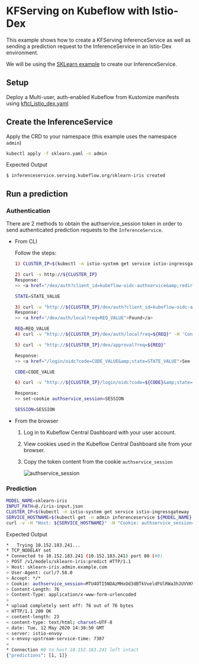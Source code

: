# KFServing on Kubeflow with Istio-Dex

This example shows how to create a KFServing InferenceService as well as sending a prediction request to the InferenceService in an Istio-Dex environment.

We will be using the [SKLearn example](/docs/samples/v1beta1/sklearn/v1) to create our InferenceService.

## Setup
Deploy a Multi-user, auth-enabled Kubeflow from Kustomize manifests using [kftcl_istio_dex.yaml](https://raw.githubusercontent.com/kubeflow/manifests/v1.1-branch/kfdef/kfctl_istio_dex.yaml)

## Create the InferenceService

Apply the CRD to your namespace (this example uses the namespace `admin`)

```bash
kubectl apply -f sklearn.yaml -n admin
```

Expected Output
```
$ inferenceservice.serving.kubeflow.org/sklearn-iris created
```

## Run a prediction

### Authentication 

There are 2 methods to obtain the authservice_session token in order to send authenticated prediction requests to the `InferenceService`.

* From CLI

    Follow the steps:

    ```bash
    1) CLUSTER_IP=$(kubectl -n istio-system get service istio-ingressgateway -o jsonpath='{.spec.clusterIP}')

    2) curl -v http://${CLUSTER_IP}
    Response:
    >> <a href="/dex/auth?client_id=kubeflow-oidc-authservice&amp;redirect_uri=%2Flogin%2Foidc&amp;response_type=code&amp;scope=profile+email+groups+openid&amp;state=STATE_VALUE">Found</a>.

    STATE=STATE_VALUE

    3) curl -v "http://${CLUSTER_IP}/dex/auth?client_id=kubeflow-oidc-authservice&redirect_uri=%2Flogin%2Foidc&response_type=code&scope=profile+email+groups+openid&amp;state=${STATE}"
    Response:
    >> <a href="/dex/auth/local?req=REQ_VALUE">Found</a>

    REQ=REQ_VALUE
    4) curl -v "http://${CLUSTER_IP}/dex/auth/local?req=${REQ}" -H 'Content-Type: application/x-www-form-urlencoded' --data 'login=admin%40kubeflow.org&password=12341234'

    5) curl -v "http://${CLUSTER_IP}/dex/approval?req=${REQ}"

    Response:
    >> <a href="/login/oidc?code=CODE_VALUE&amp;state=STATE_VALUE">See Other</a>.

    CODE=CODE_VALUE

    6) curl -v "http://${CLUSTER_IP}/login/oidc?code=${CODE}&amp;state=${STATE}"

    Response:
    >> set-cookie authservice_session=SESSION

    SESSION=SESSION
    ```

* From the browser
    
    1. Log in to Kubeflow Central Dashboard with your user account.
    2. View cookies used in the Kubeflow Central Dashboard site from your browser.
    3. Copy the token content from the cookie `authservice_session`

        ![authservice_session](https://user-images.githubusercontent.com/41395198/81792510-bbd28800-953a-11ea-8cab-f9bee161d5a7.png)

### Prediction

```bash
MODEL_NAME=sklearn-iris
INPUT_PATH=@./iris-input.json
CLUSTER_IP=$(kubectl -n istio-system get service istio-ingressgateway -o jsonpath='{.spec.clusterIP}')
SERVICE_HOSTNAME=$(kubectl get -n admin inferenceservice ${MODEL_NAME} -o jsonpath='{.status.url}' | cut -d "/" -f 3)
curl -v -H "Host: ${SERVICE_HOSTNAME}" -H "Cookie: authservice_session=${SESSION}" http://${CLUSTER_IP}/v1/models/${MODEL_NAME}:predict -d ${INPUT_PATH}
```

Expected Output

```bash
*   Trying 10.152.183.241...
* TCP_NODELAY set
* Connected to 10.152.183.241 (10.152.183.241) port 80 (#0)
> POST /v1/models/sklearn-iris:predict HTTP/1.1
> Host: sklearn-iris.admin.example.com
> User-Agent: curl/7.58.0
> Accept: */*
> Cookie: authservice_session=MTU4OTI5NDAzMHxOd3dBTkVveldFUlRWa3hJUVVKV1NrZE1WVWhCVmxSS05GRTFSMGhaVmtWR1JrUlhSRXRRUmtnMVRrTkpUekpOTTBOSFNGcElXRkU9fLgsofp8amFkZv4N4gnFUGjCePgaZPAU20ylfr8J-63T
> Content-Length: 76
> Content-Type: application/x-www-form-urlencoded
> 
* upload completely sent off: 76 out of 76 bytes
< HTTP/1.1 200 OK
< content-length: 23
< content-type: text/html; charset=UTF-8
< date: Tue, 12 May 2020 14:38:50 GMT
< server: istio-envoy
< x-envoy-upstream-service-time: 7307
< 
* Connection #0 to host 10.152.183.241 left intact
{"predictions": [1, 1]}
```
